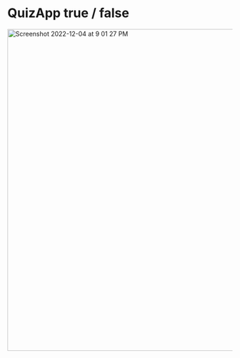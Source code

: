 # QuizApp true / false

<img width="722" alt="Screenshot 2022-12-04 at 9 01 27 PM" src="https://user-images.githubusercontent.com/94618324/205510094-e4b110c9-2cff-4ccf-85e2-5752f5cc1471.png">
